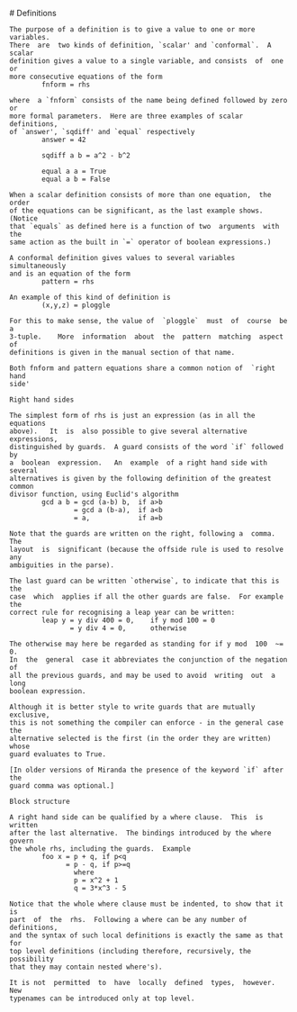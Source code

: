 # Definitions

    The purpose of a definition is to give a value to one or more variables.
    There  are  two kinds of definition, `scalar' and `conformal`.  A scalar
    definition gives a value to a single variable, and consists  of  one  or
    more consecutive equations of the form
            fnform = rhs

    where  a `fnform` consists of the name being defined followed by zero or
    more formal parameters.  Here are three examples of scalar  definitions,
    of `answer', `sqdiff' and `equal` respectively
            answer = 42

            sqdiff a b = a^2 - b^2

            equal a a = True
            equal a b = False

    When a scalar definition consists of more than one equation,  the  order
    of the equations can be significant, as the last example shows.  (Notice
    that `equals` as defined here is a function of two  arguments  with  the
    same action as the built in `=` operator of boolean expressions.)

    A conformal definition gives values to several variables  simultaneously
    and is an equation of the form
            pattern = rhs

    An example of this kind of definition is
            (x,y,z) = ploggle

    For this to make sense, the value of  `ploggle`  must  of  course  be  a
    3-tuple.    More  information  about  the  pattern  matching  aspect  of
    definitions is given in the manual section of that name.

    Both fnform and pattern equations share a common notion of  `right  hand
    side'

    Right hand sides

    The simplest form of rhs is just an expression (as in all the  equations
    above).   It  is  also possible to give several alternative expressions,
    distinguished by guards.  A guard consists of the word `if` followed  by
    a  boolean  expression.   An  example  of a right hand side with several
    alternatives is given by the following definition of the greatest common
    divisor function, using Euclid's algorithm
            gcd a b = gcd (a-b) b,  if a>b
                    = gcd a (b-a),  if a<b
                    = a,            if a=b

    Note that the guards are written on the right, following a  comma.   The
    layout  is  significant (because the offside rule is used to resolve any
    ambiguities in the parse).

    The last guard can be written `otherwise`, to indicate that this is  the
    case  which  applies if all the other guards are false.  For example the
    correct rule for recognising a leap year can be written:
            leap y = y div 400 = 0,    if y mod 100 = 0
                   = y div 4 = 0,      otherwise

    The otherwise may here be regarded as standing for if y mod  100  ~=  0.
    In  the  general  case it abbreviates the conjunction of the negation of
    all the previous guards, and may be used to avoid  writing  out  a  long
    boolean expression.

    Although it is better style to write guards that are mutually exclusive,
    this is not something the compiler can enforce - in the general case the
    alternative selected is the first (in the order they are written)  whose
    guard evaluates to True.

    [In older versions of Miranda the presence of the keyword `if` after the
    guard comma was optional.]

    Block structure

    A right hand side can be qualified by a where clause.  This  is  written
    after the last alternative.  The bindings introduced by the where govern
    the whole rhs, including the guards.  Example
            foo x = p + q, if p<q
                  = p - q, if p>=q
                    where
                    p = x^2 + 1
                    q = 3*x^3 - 5

    Notice that the whole where clause must be indented, to show that it  is
    part  of  the  rhs.  Following a where can be any number of definitions,
    and the syntax of such local definitions is exactly the same as that for
    top level definitions (including therefore, recursively, the possibility
    that they may contain nested where's).

    It is not  permitted  to  have  locally  defined  types,  however.   New
    typenames can be introduced only at top level.
